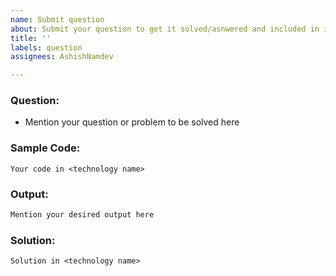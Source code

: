 ```yaml
---
name: Submit question
about: Submit your question to get it solved/asnwered and included in iqa
title: ''
labels: question
assignees: AshishNamdev

---
```


### Question:
-  Mention your question or problem to be solved here

### Sample Code:
```<technology name>
Your code in <technology name>
```
### Output:
```bash
Mention your desired output here
```

### Solution:
```<technology name>
Solution in <technology name>
```
